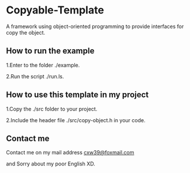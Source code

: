 # Copyable-Template

A framework using object-oriented programming to provide interfaces for copy the object.

## How to run the example

1.Enter to the folder ./example.

2.Run the script ./run.ls.

## How to use this template in my project

1.Copy the ./src folder to your project.

2.Include the header file ./src/copy-object.h in your code.

## Contact me

Contact me on my mail address cxw39@foxmail.com

and Sorry about my poor English XD.
